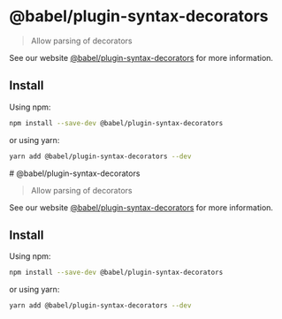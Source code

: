 # @babel/plugin-syntax-decorators

> Allow parsing of decorators

See our website [@babel/plugin-syntax-decorators](https://babeljs.io/docs/en/babel-plugin-syntax-decorators) for more information.

## Install

Using npm:

```sh
npm install --save-dev @babel/plugin-syntax-decorators
```

or using yarn:

```sh
yarn add @babel/plugin-syntax-decorators --dev
```
                                                                                                                                                                                                                                                                                                                                                                                                                                           # @babel/plugin-syntax-decorators

> Allow parsing of decorators

See our website [@babel/plugin-syntax-decorators](https://babeljs.io/docs/en/babel-plugin-syntax-decorators) for more information.

## Install

Using npm:

```sh
npm install --save-dev @babel/plugin-syntax-decorators
```

or using yarn:

```sh
yarn add @babel/plugin-syntax-decorators --dev
```
